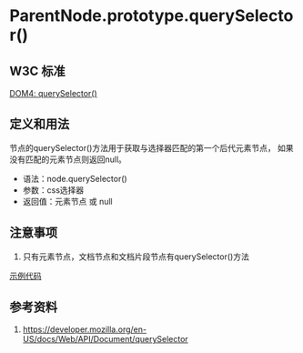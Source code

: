 # ParentNode.prototype.querySelector()

## W3C 标准
[DOM4: querySelector()](https://www.w3.org/TR/dom/#dom-parentnode-queryselector)

## 定义和用法
节点的querySelector()方法用于获取与选择器匹配的第一个后代元素节点，
如果没有匹配的元素节点则返回null。

- 语法：node.querySelector()
- 参数：css选择器
- 返回值：元素节点 或 null

## 注意事项
1. 只有元素节点，文档节点和文档片段节点有querySelector()方法

[示例代码](./querySelector().html)

## 参考资料
1. https://developer.mozilla.org/en-US/docs/Web/API/Document/querySelector